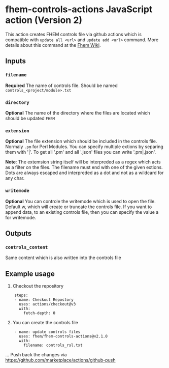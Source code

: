 # fhem-controls-actions JavaScript action (Version 2)

This action creates FHEM controls file via github actions which is compatible with `update all <url>` and `update add <url>` command.
More details about this command at the [Fhem Wiki](https://wiki.fhem.de/wiki/Update#update_all).

## Inputs

### `filename`

**Required** The name of controls file. Should be named `controls_<project/module>.txt`

### `directory`

**Optional** The name of the directory where the files are located which should be updated `FHEM`

### `extension`

**Optional** The file extension which should be included in the controls file. Normaly `.pm` for Perl Modules.
You can specify multiple extions by separing them with '|'. To get all '.pm' and all '.json' files you can write '.pm|.json'. 

**Note**: The extemsion string itself will be interpreded as a regex which acts as a filter on the files. The filename must end with one of the given extions. Dots are always escaped and interpreded as a dot and not as a wildcard for any char.

### `writemode`

**Optional** You can controle the writemode which is used to open the file. Default w, which will create or truncate the controls file.
If you want to append data, to an existing controls file, then you can specify the value a for writemode.

## Outputs
### `controls_content`
Same content which is also written into the controls file


## Example usage
1. Checkout the repository

```
    steps: 
    - name: Checkout Repostory
      uses: actions/checkout@v3
      with:
        fetch-depth: 0

```

2. You can create the controls file
```
    - name: update controls files
      uses: fhem/fhem-controls-actions@v2.1.0
      with:
        filename: controls_rsl.txt 
```
...
Push back the changes via https://github.com/marketplace/actions/github-push
